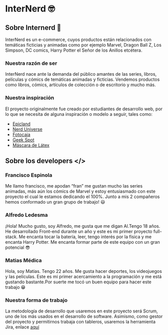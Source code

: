 # InterNerd 🤓
## Sobre Internerd 🤔
InterNerd es un e-commerce, cuyos productos están relacionados con temáticas ficticias y animadas como por ejemplo Marvel, Dragon Ball Z, Los Simpson, DC comics, Harry Potter el Señor de los Anillos etcétera.
### Nuestra razón de ser 
InterNerd nace ante la demanda del público amantes de las series, libros, películas y cómics de temáticas animadas y ficticias.
Vendemos productos como libros, cómics, artículos de colección o de escritorio y mucho más.
### Nuestra inspiración
El proyecto originalmente fue creado por estudiantes de desarrollo web, por lo que se necesita de alguna inspiración o modelo a seguir, tales como:
+ [Epicland](https://epicland.com.mx/)
+ [Nerd Universe](https://www.nerduniverse.com.br/)
+ [Fotocaja](https://www.fotocaja.com.ar/)
+ [Geek Spot](https://www.geekspot.com.ar/)
+ [Máscara de Látex](https://mascaradelatex.com/)
## Sobre los developers </>
### Francisco Espinola
Me llamo francisco, me apodan “fran” me gustan mucho las series animadas, más aún los cómics de Marvel y estoy entusiasmado con este proyecto el cual le estamos dedicando el 100%. Junto a mis 2 compañeros hemos conformado un gran grupo de trabajo! 😃
### Alfredo Ledesma 
¡Hola! Mucho gusto, soy Alfredo, me gusta que me digan Al.Tengo 18 años. He desarrollado Front-end durante un año y este es mi primer proyecto full-stack. Me encanta tocar la batería, leer, tengo interés por la física y me encanta Harry Potter. Me encanta formar parte de este equipo con un gran potencial 😎
### Matias Médica
Hola, soy Matias. Tengo 22 años. Me gusta hacer deportes, los videojuegos y las películas. Este es mi primer acercamiento a la programación y me está gustando bastante.Por suerte me tocó un buen equipo para hacer este trabajo 😁
### Nuestra forma de trabajo
La metodología de desarrollo que usaremos en este proyecto será Scrum, uno de los más usados en el desarrollo de software. Asimismo, como gestor del proyecto y permitirnos trabaja con tableros, usaremos la herramienta Jira, enlace [aquí](https://digitalhouseteam-project.atlassian.net/jira/software/projects/PI/boards/1)

